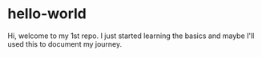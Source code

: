 # hello-world

Hi, welcome to my 1st repo. I just started learning the basics and maybe I'll used this to document my journey.
